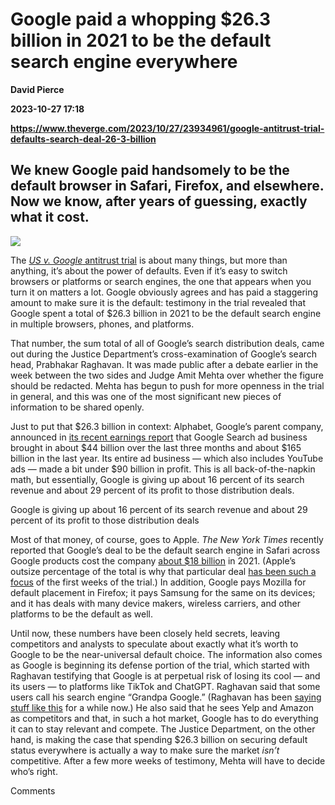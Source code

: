 # Google paid a whopping $26.3 billion in 2021 to be the default search engine everywhere
**David Pierce**

**2023-10-27 17:18**

**https://www.theverge.com/2023/10/27/23934961/google-antitrust-trial-defaults-search-deal-26-3-billion**

We knew Google paid handsomely to be the default browser in Safari, Firefox, and elsewhere. Now we know, after years of guessing, exactly what it cost.
-------------------------------------------------------------------------------------------------------------------------------------------------------

![](https://cdn.vox-cdn.com/thumbor/kzkaO1PLD-YYvqfxUzDycDQ6Cr4=/0x0:3000x2000/1200x628/filters:focal(1500x1000:1501x1001)/cdn.vox-cdn.com/uploads/chorus_asset/file/24924650/236780_Google_AntiTrust_Trial_Custom_Art_CVirginia__0000_4.png)

The [_US v. Google_ antitrust trial](https://www.theverge.com/23869483/us-v-google-search-antitrust-case-updates) is about many things, but more than anything, it’s about the power of defaults. Even if it’s easy to switch browsers or platforms or search engines, the one that appears when you turn it on matters a lot. Google obviously agrees and has paid a staggering amount to make sure it is the default: testimony in the trial revealed that Google spent a total of $26.3 billion in 2021 to be the default search engine in multiple browsers, phones, and platforms.

That number, the sum total of all of Google’s search distribution deals, came out during the Justice Department’s cross-examination of Google’s search head, Prabhakar Raghavan. It was made public after a debate earlier in the week between the two sides and Judge Amit Mehta over whether the figure should be redacted. Mehta has begun to push for more openness in the trial in general, and this was one of the most significant new pieces of information to be shared openly.

Just to put that $26.3 billion in context: Alphabet, Google’s parent company, announced in [its recent earnings report](https://www.theverge.com/2023/10/24/23929496/google-alphabet-q3-2023-earnings-ads-ai-sge) that Google Search ad business brought in about $44 billion over the last three months and about $165 billion in the last year. Its entire ad business — which also includes YouTube ads — made a bit under $90 billion in profit. This is all back-of-the-napkin math, but essentially, Google is giving up about 16 percent of its search revenue and about 29 percent of its profit to those distribution deals.

Google is giving up about 16 percent of its search revenue and about 29 percent of its profit to those distribution deals

Most of that money, of course, goes to Apple. _The New York Times_ recently reported that Google’s deal to be the default search engine in Safari across Google products cost the company [about $18 billion](https://www.theverge.com/2023/10/26/23933206/google-apple-search-deal-safari-18-billion) in 2021. (Apple’s outsize percentage of the total is why that particular deal [has been such a focus](https://www.theverge.com/2023/10/11/23913287/us-v-google-apple-search-deal) of the first weeks of the trial.) In addition, Google pays Mozilla for default placement in Firefox; it pays Samsung for the same on its devices; and it has deals with many device makers, wireless carriers, and other platforms to be the default as well.

Until now, these numbers have been closely held secrets, leaving competitors and analysts to speculate about exactly what it’s worth to Google to be the near-universal default choice. The information also comes as Google is beginning its defense portion of the trial, which started with Raghavan testifying that Google is at perpetual risk of losing its cool — and its users — to platforms like TikTok and ChatGPT. Raghavan said that some users call his search engine “Grandpa Google.” (Raghavan has been [saying stuff like this](https://www.theverge.com/23365101/tiktok-search-google-replacement) for a while now.) He also said that he sees Yelp and Amazon as competitors and that, in such a hot market, Google has to do everything it can to stay relevant and compete. The Justice Department, on the other hand, is making the case that spending $26.3 billion on securing default status everywhere is actually a way to make sure the market _isn’t_ competitive. After a few more weeks of testimony, Mehta will have to decide who’s right.

Comments